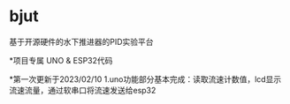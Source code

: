 # bjut
基于开源硬件的水下推进器的PID实验平台


*项目专属  UNO & ESP32代码

*第一次更新于2023/02/10
1.uno功能部分基本完成：读取流速计数值，lcd显示流速流量，通过软串口将流速发送给esp32
